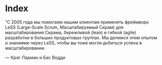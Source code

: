 # Index

“C 2005 года мы помогаем нашим клиентам применять фреймворк LeSS (Large-Scale Scrum, Масштабируемый Скрам) для масштабирования Скрама, бережливой (lean) и гибкой (agile) разработки в больших продуктовых группах. Мы делимся этим опытом и знаниями через LeSS, чтобы вы тоже могли добиться успеха в масштабировании.

— Крэг Ларман и Бас Водди
